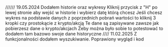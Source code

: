 ////// 19.05.2024
Dodałem historie oraz wykresy
Kliknij przycisk z "H" po lewej stronie aby wejść w historie i wybierz datę którą chcesz
Jeśli chcesz wykres na podstawie danych z poprzednich pobrań wartości to kliknij 3 kropki czy prostokącie z krypto/akcją
Te dane są zapisywane zawsze jak pobierzesz dane o krypto/akcjach
Żeby można było sobie to potestować to dodałem tam bazowo swoje dane historyczne 
//// 11.02.2025 
Z funkcjonalności dodałem wyszukiwanie.
Poprawiony wygląd i kod
